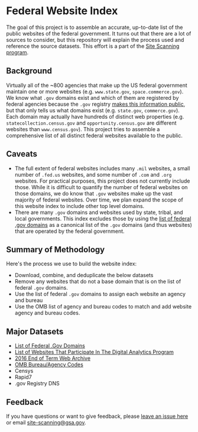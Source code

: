 # Federal Website Index

The goal of this project is to assemble an accurate, up-to-date list of the public websites of the federal government.  It turns out that there are a lot of sources to consider, but this repository will explain the process used and reference the source datasets. This effort is a part of the [Site Scanning program](https://digital.gov/site-scanning).    

## Background

Virtually all of the ~800 agencies that make up the US federal government maintain one or more websites (e.g. `www.state.gov`, `space.commerce.gov`). We know what `.gov` domains exist and which of them are registered by federal agencies because the `.gov` registry [makes this information public](https://github.com/GSA/data/blob/master/dotgov-domains/current-federal.csv), but that only tells us what domains exist (e.g. `state.gov`, `commerce.gov`). Each domain may actually have hundreds of distinct web properties (e.g. `statecollection.census.gov` and `opportunity.census.gov` are different websites than `www.census.gov`). This project tries to assemble a comprehensive list of all distinct federal websites available to the public.  


## Caveats
 
* The full extent of federal websites includes many `.mil` websites, a small number of `.fed.us` websites, and some number of `.com` and `.org` websites. For practical purposes, this project does not currently include those. While it is difficult to quantify the number of federal websites on those domains, we do know that `.gov` websites make up the vast majority of federal websites. Over time, we plan expand the scope of this website index to include other top level domains. 
* There are many `.gov` domains and websites used by state, tribal, and local governments. This index excludes those by using the [list of federal .gov domains](https://github.com/GSA/data/blob/master/dotgov-domains/current-federal.csv) as a canonical list of the `.gov` domains (and thus websites) that are operated by the federal government.  

## Summary of Methodology

Here's the process we use to build the website index: 
* Download, combine, and deduplicate the below datasets
* Remove any websites that do not a base domain that is on the list of federal `.gov` domains.
* Use the list of federal `.gov` domains to assign each website an agency and bureau
* Use the OMB list of agency and bureau codes to match and add website agency and bureau codes.  

## Major Datasets

* [List of Federal .Gov Domains](https://github.com/GSA/data/blob/master/dotgov-domains/current-federal.csv) 
* [List of Websites That Participate In The Digital Analytics Program](https://analytics.usa.gov/data/live/sites.csv) 
* [2016 End of Term Web Archive](https://github.com/end-of-term/eot2016/blob/master/seed-lists/eot_2016_bulk_seeds_test_report.txt)
* [OMB Bureau/Agency Codes](https://resources.data.gov/resources/dcat-us/#bureauCode)
* Censys 
* Rapid7
* .gov Registry DNS


## Feedback

If you have questions or want to give feedback, please [leave an issue here](https://github.com/GSA/federal-website-index/issues) or email site-scanning@gsa.gov.  
